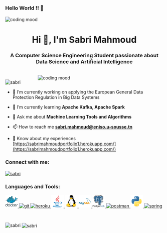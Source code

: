 ### Hello World !!  👋

<!--
**SabriMahmoud/SabriMahmoud** is a ✨ _special_ ✨ repository because its `README.md` (this file) appears on your GitHub profile.

Here are some ideas to get you started:

- 🔭 I’m currently working on ...
- 🌱 I’m currently learning ...
- 👯 I’m looking to collaborate on ...
- 🤔 I’m looking for help with ...
- 💬 Ask me about ...
- 📫 How to reach me: ...
- 😄 Pronouns: ...
- ⚡ Fun fact: ...
-->
<img src="https://thumbs.gfycat.com/ExemplaryFairFeline-max-1mb.gif" alt="coding mood" align="center" width="400px">
<h1 align="center">Hi 👋, I'm Sabri Mahmoud</h1>
<h3 align="center">A Computer Science Engineering Student passionate about Data Science and Artificial Intelligence</h3>
<br/>
 <img src="https://image.shutterstock.com/z/stock-vector-young-man-programmer-working-on-computer-with-code-on-screen-student-programming-vector-concept-741320251.jpg" alt="coding mood" align="right" width="400px">
<p align="left"> <img src="https://komarev.com/ghpvc/?username=SabriMahmoud&label=Profile%20views&color=0e75b6&style=flat" alt="sabri" /> </p>

- 🔭 I’m currently working on applying the European General Data Protection Regulation  in Big Data Systems
- 🌱 I’m currently learning **Apache Kafka, Apache Spark**

- 💬 Ask me about **Machine Learning Tools and Algorithms**

- 📫 How to reach me **sabri.mahmoud@eniso.u-sousse.tn**

- 📄 Know about my experiences [https://sabrimahmoudportfolio1.herokuapp.com/](https://sabrimahmoudportfolio1.herokuapp.com/)

<h3 align="left">Connect with me:</h3>
<p align="left">
<a href="https://www.linkedin.com/in/sabri-mahmoud-a30b101b7/" target="blank"><img align="center" src="https://raw.githubusercontent.com/rahuldkjain/github-profile-readme-generator/master/src/images/icons/Social/linked-in-alt.svg" alt="sabri" height="30" width="40" /></a>
</p>

<h3 align="left">Languages and Tools:</h3>
<p align="left">  <a href="https://www.docker.com/" target="_blank" rel="noreferrer"> <img src="https://raw.githubusercontent.com/devicons/devicon/master/icons/docker/docker-original-wordmark.svg" alt="docker" width="40" height="40"/> </a> <a href="https://git-scm.com/" target="_blank" rel="noreferrer"> <img src="https://www.vectorlogo.zone/logos/git-scm/git-scm-icon.svg" alt="git" width="40" height="40"/> </a> <a href="https://heroku.com" target="_blank" rel="noreferrer"> <img src="https://www.vectorlogo.zone/logos/heroku/heroku-icon.svg" alt="heroku" width="40" height="40"/> </a>  <a href="https://www.java.com" target="_blank" rel="noreferrer"> <img src="https://raw.githubusercontent.com/devicons/devicon/master/icons/java/java-original.svg" alt="java" width="40" height="40"/> </a> <a href="https://www.linux.org/" target="_blank" rel="noreferrer"> <img src="https://raw.githubusercontent.com/devicons/devicon/master/icons/linux/linux-original.svg" alt="linux" width="40" height="40"/> </a> <a href="https://www.mysql.com/" target="_blank" rel="noreferrer"> <img src="https://raw.githubusercontent.com/devicons/devicon/master/icons/mysql/mysql-original-wordmark.svg" alt="mysql" width="40" height="40"/> </a> <a href="https://www.postgresql.org" target="_blank" rel="noreferrer"> <img src="https://raw.githubusercontent.com/devicons/devicon/master/icons/postgresql/postgresql-original-wordmark.svg" alt="postgresql" width="40" height="40"/> </a> <a href="https://postman.com" target="_blank" rel="noreferrer"> <img src="https://www.vectorlogo.zone/logos/getpostman/getpostman-icon.svg" alt="postman" width="40" height="40"/> </a> <a href="https://www.python.org" target="_blank" rel="noreferrer"> <img src="https://raw.githubusercontent.com/devicons/devicon/master/icons/python/python-original.svg" alt="python" width="40" height="40"/> </a> <a href="https://spring.io/" target="_blank" rel="noreferrer"> <img src="https://www.vectorlogo.zone/logos/springio/springio-icon.svg" alt="spring" width="40" height="40"/> </a> </p>
<br/>
<p><img align="left" src="https://github-readme-stats.vercel.app/api/top-langs?username=SabriMahmoud&show_icons=true&locale=en&layout=compact" alt="sabri" /></p>

<p>&nbsp;<img align="center" src="https://github-readme-stats.vercel.app/api?username=SabriMahmoud&show_icons=true&locale=en" alt="sabri" /></p>
